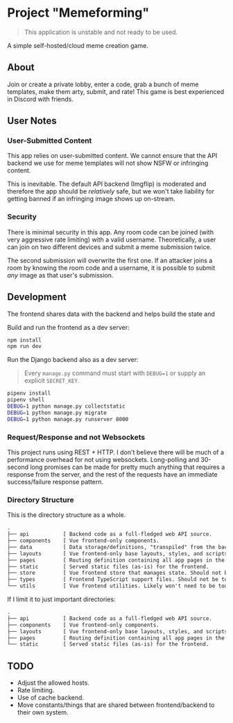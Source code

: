 # Project "Memeforming"

> This application is unstable and not ready to be used.

A simple self-hosted/cloud meme creation game.

## About

Join or create a private lobby, enter a code, grab a bunch of meme templates, make them arty,
submit, and rate! This game is best experienced in Discord with friends.

## User Notes

### User-Submitted Content

This app relies on user-submitted content. We cannot ensure that the API backend we use for meme
templates will not  show NSFW or infringing content.

This is inevitable. The default API backend (Imgflip) is moderated and therefore the app should be
_relatively_ safe, but we won't take liability for getting banned if an infringing image shows
up on-stream.

### Security

There is minimal security in this app. Any room code can be joined (with very aggressive rate
limiting) with a valid username. Theoretically, a user can join on two different devices and
submit a meme submission twice.

The second submission will overwrite the first one. If an attacker joins a room by knowing the room
code and a username, it is possible to submit _any_ image as that user's submission.

## Development

The frontend shares data with the backend and helps build the state and 

Build and run the frontend as a dev server:

```sh
npm install
npm run dev
```

Run the Django backend also as a dev server:

> Every `manage.py` command must start with `DEBUG=1` or supply an explicit `SECRET_KEY`.

```sh
pipenv install
pipenv shell
DEBUG=1 python manage.py collectstatic
DEBUG=1 python manage.py migrate
DEBUG=1 python manage.py runserver 8000
```

### Request/Response and not Websockets

This project runs using REST + HTTP. I don't believe there will be much of a performance overhead
for not using websockets. Long-polling and 30-second long promises can be made for pretty much
anything that requires a response from the server, and the rest of the requests have an 
immediate success/failure response pattern.

### Directory Structure

This is the directory structure as a whole.

```txt
.
├── api           [ Backend code as a full-fledged web API source.                ]
├── components    [ Vue frontend-only components.                                 ]
├── data          [ Data storage/definitions, "transpiled" from the backend code. ]
├── layouts       [ Vue frontend-only base layouts, styles, and scripts.          ]
├── pages         [ Routing definition containing all app pages in the frontend.  ]
├── static        [ Served static files (as-is) for the frontend.                 ]
├── store         [ Vue frontend store that manages state. Should not be touched. ]
├── types         [ Frontend TypeScript support files. Should not be touched.     ]
└── utils         [ Vue frontend utilities. Likely won't need to be touched.      ]
```

If I limit it to just important directories:

```txt
.
├── api           [ Backend code as a full-fledged web API source.                ]
├── components    [ Vue frontend-only components.                                 ]
├── layouts       [ Vue frontend-only base layouts, styles, and scripts.          ]
├── pages         [ Routing definition containing all app pages in the frontend.  ]
└── static        [ Served static files (as-is) for the frontend.                 ]
```

## TODO

- Adjust the allowed hosts.
- Rate limiting.
- Use of cache backend.
- Move constants/things that are shared between frontend/backend to their own system.
